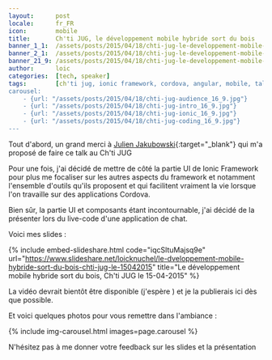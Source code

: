 ```yaml
---
layout:      post
locale:      fr_FR
icon:        mobile
title:       Ch'ti JUG, le développement mobile hybride sort du bois
banner_1_1:  /assets/posts/2015/04/18/chti-jug-le-developpement-mobile-hybride-sort-du-bois_1_1.jpg
banner_2_1:  /assets/posts/2015/04/18/chti-jug-le-developpement-mobile-hybride-sort-du-bois_2_1.jpg
banner_21_9: /assets/posts/2015/04/18/chti-jug-le-developpement-mobile-hybride-sort-du-bois_21_9.jpg
author:      loic
categories:  [tech, speaker]
tags:        [ch'ti jug, ionic framework, cordova, angular, mobile, talk]
carousel:
    - {url: "/assets/posts/2015/04/18/chti-jug-audience_16_9.jpg"}
    - {url: "/assets/posts/2015/04/18/chti-jug-intro_16_9.jpg"}
    - {url: "/assets/posts/2015/04/18/chti-jug-ionic_16_9.jpg"}
    - {url: "/assets/posts/2015/04/18/chti-jug-coding_16_9.jpg"}
---
```


Tout d'abord, un grand merci à [Julien Jakubowski](https://twitter.com/jak78){:target="_blank"} qui m'a proposé de faire ce talk au Ch'ti JUG <i class="emoji smile"></i>

Pour une fois, j'ai décidé de mettre de côté la partie UI de Ionic Framework pour plus me focaliser sur les autres aspects du framework
et notamment l'ensemble d'outils qu'ils proposent et qui facilitent vraiment la vie lorsque l'on travaille sur des applications Cordova.

Bien sûr, la partie UI et composants étant incontournable, j'ai décidé de la présenter lors du live-code d'une application de chat.

Voici mes slides :

{% include embed-slideshare.html code="iqcSltuMajsq9e" url="https://www.slideshare.net/loicknuchel/le-dveloppement-mobile-hybride-sort-du-bois-chti-jug-le-15042015" title="Le développement mobile hybride sort du bois, Ch'ti JUG le 15-04-2015" %}

La vidéo devrait bientôt être disponible (j'espère <i class="emoji wink"></i>) et je la publierais ici dès que possible.

Et voici quelques photos pour vous remettre dans l'ambiance :

{% include img-carousel.html images=page.carousel %}

N'hésitez pas à me donner votre feedback sur les slides et la présentation <i class="emoji smile"></i>

